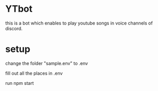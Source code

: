 # YTbot

this is a bot which enables to play youtube songs in voice channels of discord.

# setup

change the folder "sample.env" to .env

fill out all the places in .env

run npm start
